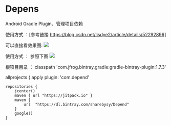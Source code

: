 # Depens
Android Gradle Plugin、管理项目依赖

使用方式 ：[参考链接 https://blog.csdn.net/lisdye2/article/details/52292896]

可以直接看效果图:
![](./screenshot/img_1.1.png)


使用方式 ： 参照下图
![](./screenshot/img_1.1.png)

 根项目目录 ：
   classpath 'com.jfrog.bintray.gradle:gradle-bintray-plugin:1.7.3'

allprojects {
    apply plugin: 'com.depend'

    repositories {
        jcenter()
        maven { url "https://jitpack.io" }
        maven {
            url  "https://dl.bintray.com/sharebysy/Depend"
        }
        google()
    }
